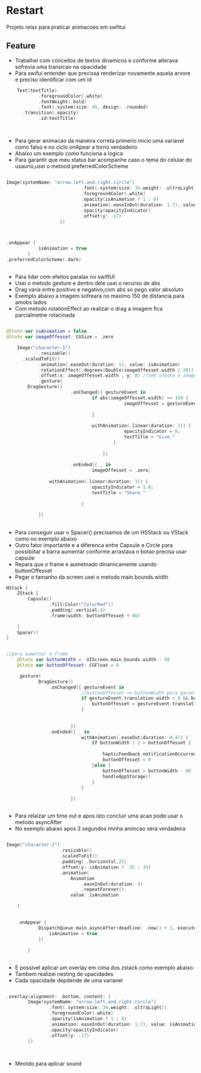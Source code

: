 # Restart
Projeto relax para praticar animacoes em swfitui


## Feature
- Trabalhei com conceitos de textos dinamicos e conforme alterava sofrevia uma transicao na opacidade
- Para swifui entender que precissa renderizar novamente aquela arvore e preciso identificar com um id


```swift
	Text(textTitle)
			.foregroundColor(.white)
		 	.fontWeight(.bold)
			.font(.system(size: 45, design: .rounded)
      .transition(.opacity)
			.id(textTitle) 



```
##
- Para gerar animacao da maneira correta primerio inicio uma variavel como falso e no ciclo onApear a torno verdadeiro
- Abaixo um exemplo como funciona a logica
- Para garantir que meu status bar acompanhe caso o tema  do celular do usaurio,usei o metood preferredColorScheme

```swift

Image(systemName: "arrow.left.and.right.circle")
							.font(.system(size: 34,weight: .ultraLight))
							.foregroundColor(.white)
							.opacity(isAnimation ? 1 : 0)
							.animation(.easeInOut(duration: 1.7), value: isAnimation)
							.opacity(opacityIndicator)
							.offset(y: -17)
					})



.onAppear {
			isAnimation = true
		}
.preferredColorScheme(.dark) 

```
##
- Para lidar com efeitos paralax no swiftUI
- Usei o metodo gesture e dentro dele usei o recurso de abs
- Drag varia entre positivo e negativo,com abs so pego valor absoluto
- Exemplo abaixo a imagem sofreara no maximo 150 de distancia para amobs lados
- Com metodo rotationEffect ao realizar o drag a imagem fica parcialmetne rotacinada



```swift

@State var isAnimation = false
@State var imageOffesset: CGSize = .zero

	Image("character-1")
			.resizable()
      .scaledToFit()
			.animation(.easeOut(duration: 1), value: isAnimation)
			.rotationEffect(.degrees(Double(imageOffesset.width / 20)))
			.offset(x: imageOffesset.width , y: 0) //sem ofeste a imagem nao anda
			.gesture(
        DragGesture()
						.onChanged({ gestureEvent in
								if abs(imageOffesset.width) <= 150 {
											imageOffesset = gestureEvent.translation
											
								}
										
								withAnimation(.linear(duration: 1)) {
											opacityIndicator = 0;
											textTitle = "Give."
										}
										
									})
								
						.onEnded({ _ in
								imageOffesset = .zero;
										
                withAnimation(.linear(duration: 1)) {
								opacityIndicator = 1.0;
								textTitle = "Share."
											
							}
										
            })

```
##
- Para conseguir usar o Spacer() precisamos de um HSStack ou VStack como no exemplo abaixo
- Outro fator importante e a diferenca entre Capsule e Circle para possibiitar a barra aumentar conforme arrastava o botao precisa usar capsule
- Repara que o frame e aumetnado dinamicamente usando buttonOffesset
- Pegar o tamanho da screen usei o metodo main.bounds.width

```swift
HStack {
	ZStack {
		Capsule()
				.fill(Color("ColorRed"))
				.padding(.vertical,4)
				.frame(width: buttonOffesset + 80)
							
	}
	Spacer()
}


//para aumetnar o frame
	@State var buttonWidth =  UIScreen.main.bounds.width - 50
	@State var buttonOffesset: CGFloat = 0

	.gesture(
			DragGesture()
				.onChanged({ gestureEvent in
							//buttonOffesset <= buttonWidth para garantir que o circulo não ultrapse o
							if gestureEvent.translation.width > 0 && buttonOffesset <= buttonWidth {
								buttonOffesset = gestureEvent.translation.width
							}
							
							
						})
				.onEnded({ _ in
							withAnimation(.easeOut(duration: 0.4)) {
								if buttonWidth / 2 > buttonOffesset {
			
									hapticFeedback.notificationOccurred(.warning)
									buttonOffesset = 0
								}else {
									buttonOffesset = buttonWidth - 80
									handleAppStorage()
								}
							}
							
						})

```

##
- Para relaizar um time out e apos isto concluir uma acao pode usar o metodo asyncAfter
- No exemplo abaixo apos 3 segundos minha animcao sera verdadeira

```swift

Image("character-2")
					.resizable()
					.scaledToFit()
					.padding( .horizontal,25)
					.offset(y: isAnimation ? -35 : 35)
					.animation(
						Animation
							.easeInOut(duration: 4)
							.repeatForever(),
						value: isAnimation
						
	)


	.onAppear {
			DispatchQueue.main.asyncAfter(deadline: .now() + 3, execute: {
				isAnimation = true
			})
			
		}

```

##
- E possivel aplicar um overlay em cima dos zstack como exemplo abaixo
- Tambem realizei nesting de opacidades
- Cada opacidade depdende de uma variavel

```swift

.overlay(alignment: .bottom, content: {
		Image(systemName: "arrow.left.and.right.circle")
				.font(.system(size: 34,weight: .ultraLight))
				.foregroundColor(.white)
				.opacity(isAnimation ? 1 : 0)
				.animation(.easeInOut(duration: 1.7), value: isAnimation)
				.opacity(opacityIndicator)
				.offset(y: -17)
		})



```

##
- Meotdo para aplicar sound



```swift



```














